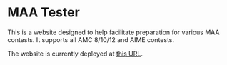 # MAA Tester

This is a website designed to help facilitate preparation for various MAA contests.
It supports all AMC 8/10/12 and AIME contests.

The website is currently deployed at [this URL](https://maatester.netlify.app).
